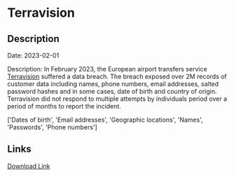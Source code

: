# Terravision

## Description

Date: 2023-02-01

Description:
In February 2023, the European airport transfers service <a href="https://www.terravision.eu/" target="_blank" rel="noopener">Terravision</a> suffered a data breach. The breach exposed over 2M records of customer data including names, phone numbers, email addresses, salted password hashes and in some cases, date of birth and country of origin. Terravision did not respond to multiple attempts by individuals period over a period of months to report the incident.


['Dates of birth', 'Email addresses', 'Geographic locations', 'Names', 'Passwords', 'Phone numbers']

## Links

[Download Link](https://link-to.net/1229997/793.0966979148761/dynamic/?r=aHR0cHM6Ly93d3cubWVkaWFmaXJlLmNvbS92aWV3L2M5RW9sMVNjbTUyaVV4QS90ZXJyYXZpc2lvbi5ldS9maWxl)